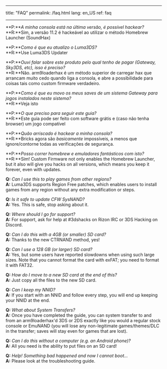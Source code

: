 * * *

title: "FAQ" permalink: /faq.html lang: en_US ref: faq

* * *

<a name="faq_latestfw" />**P:***A minha consola está na última versão, é possível hackear?*  
**R:**Sim, a versão 11.2 é hackeável ao utilizar o método Homebrew Launcher (SoundHax)</a>

<a name="faq_updatecfw" />**P:***Como é que eu atualizo o Luma3DS?*  
**R:**Use Luma3DS Updater

<a name="faq_gatewaysky" />**P:***Ouvi falar sobre este produto pelo qual tenho de pagar (Gateway, Sky3DS, etc), isso é preciso?*  
**R:**Não. arm9loaderhax é um método superior de carregar hax que arrancam muito cedo quando liga a consola, e abre a possibilidade para coisas tais como custom firmware verdadeiro.

<a name="faq_gatewaysaves" />**P:***Como é que eu movo os meus saves de um sistema Gateway para jogos instalados neste sistema?*  
**R:**Veja isto</a>

<a name="faq_need" />**P:***O que preciso para seguir este guia?*  
**R:**Este guia pode ser feito com software grátis e (caso não tenha browser) um jogo compatível

<a name="faq_risky" />**P:***Quão arriscado é hackear a minha consola?*  
**R:**Bricks agora são *basicamente* impossíveis, a menos que ignore/contorne todas as verificações de segurança.

<a name="faq_homebrew" />**P:***Posso correr homebrew e emuladores fantásticos com isto?*  
**R:**Sim! Custom Firmware not only enables the Homebrew Launcher, but it also will give you hacks on all versions, which means you keep it forever, even with updates.

<a name="faq_regionfree" />**Q:** *Can I use this to play games from other regions?*  
**A:** Luma3DS supports Region Free patches, which enables users to install games from any region without any extra modification or steps.

<a name="faq_updates" />**Q:** *Is it safe to update CFW SysNAND?*  
**A:** Yes. This is safe, stop asking about it.

<a name="faq_support" />**Q:** *Where should I go for support?*  
**A:** For support, ask for help at #3dshacks on Rizon IRC</a> or 3DS Hacking on Discord</a>.

<a name="faq_le4gbsd" />**Q:** *Can I do this with a 4GB (or smaller) SD card?*  
**A:** Thanks to the new CTRNAND method, yes!

<a name="faq_ge128gbsd" />**Q:** *Can I use a 128 GB (or larger) SD card?*  
**A:** Yes, but some users have reported slowdowns when using such large sizes. Note that you cannot format the card with exFAT; you need to format it with FAT32.

<a name="faq_movesd" />**Q:** *How do I move to a new SD card at the end of this?*  
**A:** Just copy all the files to the new SD card.

<a name="faq_NNID" />**Q:** *Can I keep my NNID?*  
**A:** If you start with an NNID and follow every step, you will end up keeping your NNID at the end.

<a name="faq_systransfer" />**Q:** *What about System Transfers?*  
**A:** Once you have completed the guide, you can system transfer to and from an arm9loaderhax'd 3DS or 2DS exactly like you would a regular stock console or EmuNAND (you will lose any non-legitimate games/themes/DLC in the transfer; saves will stay even for games that are lost).

<a name="faq_nopc" />**Q:** *Can I do this without a computer (e.g. an Android phone)?*  
**A:** All you need is the ability to put files on an SD card!

<a name="faq_problem" />**Q:** *Help! Something bad happened and now I cannot boot...*  
**A:** Please look at the troubleshooting guide</a>.